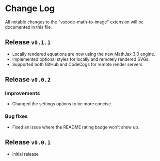 # Change Log

All notable changes to the "vscode-math-to-image" extension will be documented in this file.

## Release `v0.1.1`

* Locally rendered equations are now using the new MathJax 3.0 engine.
* Implemented optional styles for locally and remotely rendered SVGs.
* Supported both GitHub and CodeCogs for remote render servers.

## Release `v0.0.2`

### Improvements

* Changed the settings options to be more concise.

### Bug fixes

* Fixed an issue where the README rating badge won't show up.

## Release `v0.0.1`

* Initial release
